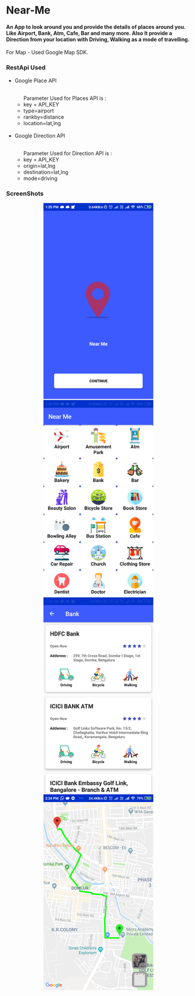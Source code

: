 # 
<h1>Near-Me</h1>

<h4>An App to look around you and provide the details of places around you. Like Airport, Bank, Atm, Cafe, Bar and many more. Also It provide a Direction from your location with Driving, Walking as a mode of travelling.</h4>

For Map - Used Google Map SDK.

<h3>RestApi Used</h3>
<ul>
  <li>Google Place API</li>
  <ul>
    <br/>
    Parameter Used for Places API is : 
    <li>key = API_KEY</li>
    <li>type=airport</li>
    <li>rankby=distance</li>
    <li>location=lat,lng</li>
  </ul> 
  <br/>
  <li>Google Direction API</li>
    <ul>
     <br/>
      Parameter Used for Direction API is : 
      <li>key = API_KEY</li>
      <li>origin=lat,lng</li>
      <li>destination=lat,lng</li>
      <li>mode=driving</li>
    </ul>  
</ul>

<h3>ScreenShots</h3>
<p align="center">
<img src="https://github.com/Rajnish23/Near-Me/blob/master/screenshots/Screenshot_2019-04-05-13-35-52-934_com.search.nearme.png" width=300/>
<img src="https://github.com/Rajnish23/Near-Me/blob/master/screenshots/Screenshot_2019-04-05-13-35-59-902_com.search.nearme.png" width=300/>
  <img src="https://github.com/Rajnish23/Near-Me/blob/master/screenshots/Screenshot_2019-04-05-13-36-06-498_com.search.nearme.png" width=300/>
  <img src="https://github.com/Rajnish23/Near-Me/blob/master/screenshots/Screenshot_2019-04-05-14-34-20-979_com.search.nearme.png" width=300/>
  </p>


